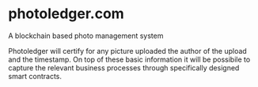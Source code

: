 # photoledger.com
A blockchain based photo management system

Photoledger will certify for any picture uploaded the author of the upload and the timestamp.
On top of these basic information it will be possibile to capture the relevant business processes through specifically designed smart contracts.
